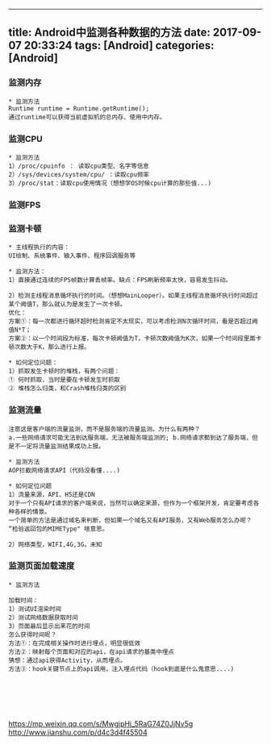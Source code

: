 
---
title: Android中监测各种数据的方法
date: 2017-09-07 20:33:24
tags: [Android]
categories: [Android]
---


### 监测内存

    * 监测方法
    Runtime runtime = Runtime.getRuntime();
    通过runtime可以获得当前虚拟机的总内存、使用中内存。

### 监测CPU
    * 监测方法
    1）/proc/cpuinfo ： 读取cpu类型、名字等信息
    2）/sys/devices/system/cpu/ ：读取cpu频率
    3）/proc/stat：读取cpu使用情况（想想学OS时候cpu计算的那些值...)

### 监测FPS

### 监测卡顿
    * 主线程执行的内容：
    UI绘制、系统事件、输入事件、程序回调服务等
    
    * 监测方法：
    1）直接通过连续的FPS帧数计算丢帧率。缺点：FPS刷新频率太快，容易发生抖动。
    
    2）检测主线程消息循坏执行的时间。（想想MainLooper）。如果主线程消息循坏执行时间超过某个阙值T，那么就认为是发生了一次卡顿。
    优化：
    方案①：每一次都进行循环超时检测肯定不太现实，可以考虑检测N次循环时间，看是否超过阙值N*T；
    方案②：以一个时间段为标准，每次卡顿阙值为T，卡顿次数阙值为K次，如果一个时间段里面卡顿次数大于K，那么进行上报。
    
    * 如何定位问题：
    1）抓取发生卡顿时的堆栈，有两个问题：
    ① 何时抓取，当时是要在卡顿发生时抓取
    ② 堆栈怎么归类，和Crash堆栈归类的区别

### 监测流量
    注意这是客户端的流量监测，而不是服务端的流量监测。为什么有两种？
    a.一些网络请求可能无法到达服务端，无法被服务端监测的; b.网络请求都到达了服务端，但是不一定将流量监测结果成功上报。
    
    * 监测方法
    AOP拦截网络请求API（代码没看懂....)
    
    * 如何定位问题
    1）流量来源，API、H5还是CDN
    对于一个只有API请求的客户端来说，当然可以确定来源，但作为一个框架开发，肯定要考虑各种各样的情景。
    一个简单的方法是通过域名来判断，但如果一个域名又有API服务，又有Web服务怎么办呢？
    “检验返回包的MIMEType" 啥意思。
    
    2）网络类型，WIFI,4G,3G，未知


### 监测页面加载速度

    * 监测方法

    加载时间：
    1）测试UI渲染时间
    2）测试网络数据获取时间
    3）页面最后显示出来花的时间
    怎么获得时间呢？
    方法①：在完成相关操作时进行埋点，明显很低效
    方法②：映射每个页面和对应的api，在api请求的基类中埋点
    猜想：通过api获得Activity，从而埋点。
    方法③：hook关键节点上的api调用，注入埋点代码（hook到底是什么鬼意思....)


​    
​    


​    



https://mp.weixin.qq.com/s/MwgjpHj_5RaG74Z0JjNv5g
http://www.jianshu.com/p/d4c3d4f45504